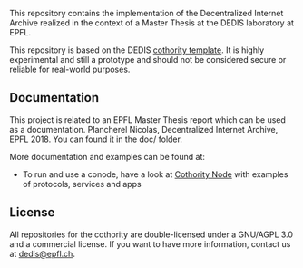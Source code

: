 This repository contains the implementation of the Decentralized Internet Archive
realized in the context of a Master Thesis at the DEDIS laboratory at EPFL.

This repository is based on the DEDIS [cothority template](https://github.com/dedis/cothority_template).
It is highly experimental and still a prototype and should not be considered
secure or reliable for real-world purposes.

## Documentation

This project is related to an EPFL Master Thesis report which can be used as
a documentation. Plancherel Nicolas, Decentralized Internet Archive, EPFL 2018.
You can found it in the doc/ folder.

More documentation and examples can be found at:
- To run and use a conode, have a look at 
	[Cothority Node](https://github.com/dedis/cothority/wiki)
	with examples of protocols, services and apps

## License

All repositories for the cothority are double-licensed under a 
GNU/AGPL 3.0 and a commercial license. If you want to have more information, 
contact us at dedis@epfl.ch.

